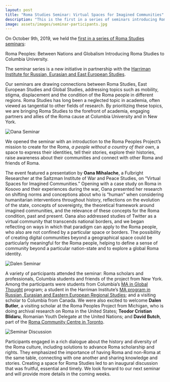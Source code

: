 ```yaml
---
layout: post
title: "Roma Studies Seminar: Virtual Spaces for Imagined Communities"
description: "This is the first in a series of seminars introducing Roma Peoples: Between Nations and Globalism to Columbia University" 
image: assets/images/seminar-participants.jpg
---
```


On October 9th, 2019, we held the [first in a series of Roma Studies seminars](https://harriman.columbia.edu/event/virtual-spaces-imagined-communities-political-artifacts-or-necessities): 

Roma Peoples: Between Nations and Globalism 
Introducing Roma Studies to Columbia University.

The seminar series is a new initiative in partnership with the [Harriman Institute for Russian, Eurasian and East European Studies](https://harriman.columbia.edu/). 

Our seminars are drawing connections between Roma Studies, East European Studies and Global Studies, addressing topics such as mobility, stigma, displacement and the condition of the Roma people in different regions. Roma Studies has long been a neglected topic in academia, often viewed as tangential to other fields of research. By prioritizing these topics, we are bringing Roma Studies to the forefront of academia, engaging partners and allies of the Roma cause at Columbia University and in New York. 

![Oana Seminar]({{site.baseurl}}/assets/images/oana-seminar.jpg)

We opened the seminar with an introduction to the Roma Peoples Project’s mission to create for the Roma, *a people without a country of their own*, a space to express their identities, tell their stories, explore their histories, raise awareness about their communities and connect with other Roma and friends of Roma. 

The event featured a presentation by **Oana Mihalache**, a Fulbright Researcher at the Saltzman Institute of War and Peace Studies, on “Virtual Spaces for Imagined Communities.” Opening with a case study on Roma in Kosovo and their experiences during the war, Oana presented her research on shifting norms and conceptions about who is “human" when considering humanitarian interventions throughout history, reflections on the evolution of the state, concepts of sovereignty, the theoretical framework around imagined communities, and the relevance of these concepts for the Roma condition, past and present. Oana also addressed studies of Twitter as a virtual community that transcends national borders, and we began reflecting on ways in which that paradigm can apply to the Roma people, who also are not confined by a particular space or borders. The possibility of creating digital communities beyond a geographical space could be particularly meaningful for the Roma people, helping to define a sense of community beyond a particular nation-state and to explore a global Roma identity. 

![Dalen Seminar]({{site.baseurl}}/assets/images/dalen-seminar.jpg)

A variety of participants attended the seminar: Roma scholars and professionals, Columbia students and friends of the project from New York. Among the participants were students from Columbia’s [MA in Global Thought](https://cgt.columbia.edu/academics/ma/) program; a student in the Harriman Institute’s [MA program in Russian, Eurasian and Eastern European Regional Studies](https://ma.harriman.columbia.edu/); and a visiting scholar to Columbia from Canada. We were also excited to welcome **Dalen Butler**, a visiting scholar at the Roma Peoples Project from Michigan, who is doing archival research on Roma in the United States; **Teodor Cristian Blidaru**, Romanian Youth Delegate at the United Nations; and **David Butch**, part of the [Roma Community Centre in Toronto](https://www.romatoronto.org/). 

![Seminar Discussion]({{site.baseurl}}/assets/images/seminar-discussion.jpg)

Participants engaged in a rich dialogue about the history and diversity of the Roma culture, including solutions to advance Roma scholarship and rights. They emphasized the importance of having Roma and non-Roma at the same table, connecting with one another and sharing knowledge and stories. Creating a space for Roma Studies led to an inaugural discussion that was fruitful, essential and timely. We look forward to our next seminar and will provide more details in the coming weeks. 

